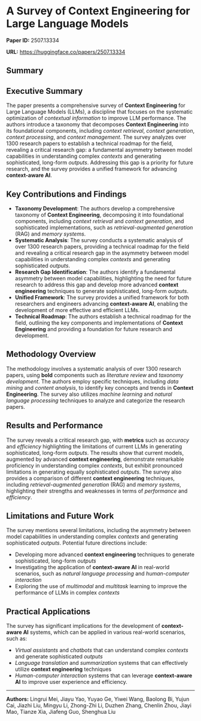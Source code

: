 # A Survey of Context Engineering for Large Language Models

**Paper ID:** 2507.13334

**URL:** https://huggingface.co/papers/2507.13334

## Summary

## Executive Summary
The paper presents a comprehensive survey of **Context Engineering** for Large Language Models (LLMs), a discipline that focuses on the systematic optimization of *contextual information* to improve LLM performance. The authors introduce a taxonomy that decomposes **Context Engineering** into its foundational components, including *context retrieval*, *context generation*, *context processing*, and *context management*. The survey analyzes over 1300 research papers to establish a technical roadmap for the field, revealing a critical research gap: a fundamental asymmetry between model capabilities in understanding complex *contexts* and generating sophisticated, long-form *outputs*. Addressing this gap is a priority for future research, and the survey provides a unified framework for advancing **context-aware AI**.

## Key Contributions and Findings
* **Taxonomy Development**: The authors develop a comprehensive taxonomy of **Context Engineering**, decomposing it into foundational components, including *context retrieval* and *context generation*, and sophisticated implementations, such as *retrieval-augmented generation* (RAG) and *memory systems*.
* **Systematic Analysis**: The survey conducts a systematic analysis of over 1300 research papers, providing a technical roadmap for the field and revealing a critical research gap in the asymmetry between model capabilities in understanding complex *contexts* and generating sophisticated *outputs*.
* **Research Gap Identification**: The authors identify a fundamental asymmetry between model capabilities, highlighting the need for future research to address this gap and develop more advanced **context engineering** techniques to generate sophisticated, long-form *outputs*.
* **Unified Framework**: The survey provides a unified framework for both researchers and engineers advancing **context-aware AI**, enabling the development of more effective and efficient LLMs.
* **Technical Roadmap**: The authors establish a technical roadmap for the field, outlining the key components and implementations of **Context Engineering** and providing a foundation for future research and development.

## Methodology Overview
The methodology involves a systematic analysis of over 1300 research papers, using **bold** components such as *literature review* and *taxonomy development*. The authors employ specific techniques, including *data mining* and *content analysis*, to identify key concepts and trends in **Context Engineering**. The survey also utilizes *machine learning* and *natural language processing* techniques to analyze and categorize the research papers.

## Results and Performance
The survey reveals a critical research gap, with **metrics** such as *accuracy* and *efficiency* highlighting the limitations of current LLMs in generating sophisticated, long-form *outputs*. The results show that current models, augmented by advanced **context engineering**, demonstrate remarkable proficiency in understanding complex *contexts*, but exhibit pronounced limitations in generating equally sophisticated *outputs*. The survey also provides a comparison of different **context engineering** techniques, including *retrieval-augmented generation* (RAG) and *memory systems*, highlighting their strengths and weaknesses in terms of *performance* and *efficiency*.

## Limitations and Future Work
The survey mentions several limitations, including the asymmetry between model capabilities in understanding complex *contexts* and generating sophisticated *outputs*. Potential future directions include:
* Developing more advanced **context engineering** techniques to generate sophisticated, long-form *outputs*
* Investigating the application of **context-aware AI** in real-world scenarios, such as *natural language processing* and *human-computer interaction*
* Exploring the use of *multimodal* and *multitask* learning to improve the performance of LLMs in complex *contexts*

## Practical Applications
The survey has significant implications for the development of **context-aware AI** systems, which can be applied in various real-world scenarios, such as:
* *Virtual assistants* and *chatbots* that can understand complex *contexts* and generate sophisticated *outputs*
* *Language translation* and *summarization* systems that can effectively utilize **context engineering** techniques
* *Human-computer interaction* systems that can leverage **context-aware AI** to improve user experience and efficiency.

---

**Authors:** Lingrui Mei, Jiayu Yao, Yuyao Ge, Yiwei Wang, Baolong Bi, Yujun Cai, Jiazhi Liu, Mingyu Li, Zhong-Zhi Li, Duzhen Zhang, Chenlin Zhou, Jiayi Mao, Tianze Xia, Jiafeng Guo, Shenghua Liu
